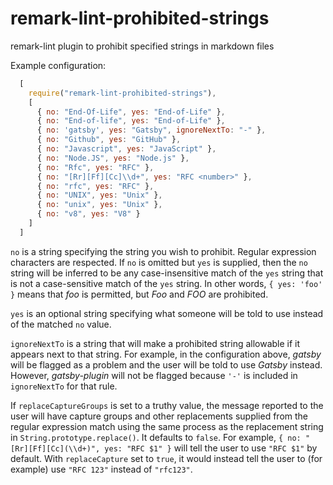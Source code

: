 # remark-lint-prohibited-strings
remark-lint plugin to prohibit specified strings in markdown files

Example configuration:

```javascript
  [
    require("remark-lint-prohibited-strings"),
    [
      { no: "End-Of-Life", yes: "End-of-Life" },
      { no: "End-of-life", yes: "End-of-Life" },
      { no: 'gatsby', yes: "Gatsby", ignoreNextTo: "-" },
      { no: "Github", yes: "GitHub" },
      { no: "Javascript", yes: "JavaScript" },
      { no: "Node.JS", yes: "Node.js" },
      { no: "Rfc", yes: "RFC" },
      { no: "[Rr][Ff][Cc]\\d+", yes: "RFC <number>" },
      { no: "rfc", yes: "RFC" },
      { no: "UNIX", yes: "Unix" },
      { no: "unix", yes: "Unix" },
      { no: "v8", yes: "V8" }
    ]
  ]
  ```

`no` is a string specifying the string you wish to prohibit. Regular expression
characters are respected. If `no` is omitted but `yes` is supplied, then the
`no` string will be inferred to be any case-insensitive match of the `yes`
string that is not a case-sensitive match of the `yes` string. In other words,
`{ yes: 'foo' }` means that _foo_ is permitted, but _Foo_ and _FOO_ are
prohibited.

`yes` is an optional string specifying what someone will be told to use instead
of the matched `no` value.

`ignoreNextTo` is a string that will make a prohibited string allowable if it
appears next to that string. For example, in the configuration above, _gatsby_
will be flagged as a problem and the user will be told to use _Gatsby_ instead.
However, _gatsby-plugin_ will not be flagged because `'-'` is included in
`ignoreNextTo` for that rule.

If `replaceCaptureGroups` is set to a truthy value, the message reported to the
user will have capture groups and other replacements supplied from the regular
expression match using the same process as the replacement string in
`String.prototype.replace()`. It defaults to `false`. For example,
`{ no: "[Rr][Ff][Cc](\\d+)", yes: "RFC $1" }` will tell the user to use
`"RFC $1"` by default. With `replaceCapture` set to `true`, it would instead
tell the user to (for example) use `"RFC 123"` instead of `"rfc123"`.

